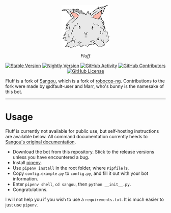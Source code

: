 <p align="center">
    <a href="https://3gou.0ccu.lt"><picture><img width="150px" src="https://github.com/dfault-user/fluff/blob/master/fluff/assets/fluff.png"></picture></a>
</p>
<p align="center"><i>Fluff</i></p>

<p align="center"><a href="https://github.com/dfault-user/fluff/releases/latest"><img alt="Stable Version" src="https://img.shields.io/badge/Stable-0.3.2-cyan?labelColor=black"></a> <a href="https://codeload.github.com/dfault-user/fluff/zip/refs/heads/master"><img alt="Nightly Version" src="https://img.shields.io/badge/Nightly-0.4.0-lightpink?labelColor=white"></a> <a href="https://github.com/dfault-user/fluff/commits/master/"><img alt="GitHub Activity" src="https://img.shields.io/github/commit-activity/w/dfault-user/fluff?logo=github&color=white&labelColor=black&label=Commits"></a> <a href="https://github.com/dfault-user/fluff/graphs/contributors"><img alt="GitHub Contributors" src="https://img.shields.io/github/contributors/dfault-user/fluff?color=lightpink&labelColor=white&label=Contribs"></a> <a href="https://github.com/dfault-user/fluff/blob/master/LICENSE"><img alt="GitHub License" src="https://img.shields.io/github/license/dfault-user/fluff?color=cyan&labelColor=black&label=License"></a></p>

Fluff is a fork of [Sangou](https://github.com/dfault-user/fluff), which is a fork of [robocop-ng](https://github.com/reswitched/robocop-ng). Contributions to the fork were made by @dfault-user and Marr, who's bunny is the namesake of this bot.

---

# Usage

Fluff is currently not available for public use, but self-hosting instructions are available below. All command documentation currently heeds to [Sangou's original documentation](https://3gou.0ccu.lt/).

- Download the bot from this repository. Stick to the release versions unless you have encountered a bug.
- Install [pipenv](https://pipenv.pypa.io/en/latest/).
- Use `pipenv install` in the root folder, where `Pipfile` is.
- Copy `config.example.py` to `config.py`, and fill it out with your bot information.
- Enter `pipenv shell`, `cd sangou`, then `python __init__.py`.
- Congratulations.

I will not help you if you wish to use a `requirements.txt`. It is much easier to just use `pipenv`.
